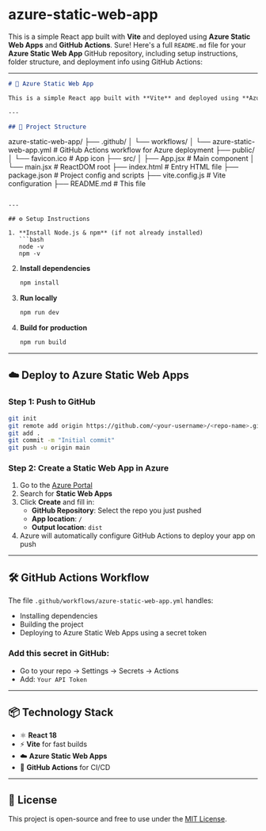 # azure-static-web-app
This is a simple React app built with **Vite** and deployed using **Azure Static Web Apps** and **GitHub Actions**.
Sure! Here's a full `README.md` file for your **Azure Static Web App** GitHub repository, including setup instructions, folder structure, and deployment info using GitHub Actions:

---

```md
# 🚀 Azure Static Web App

This is a simple React app built with **Vite** and deployed using **Azure Static Web Apps** and **GitHub Actions**.

---

## 📁 Project Structure

```
azure-static-web-app/
├── .github/
│   └── workflows/
│       └── azure-static-web-app.yml   # GitHub Actions workflow for Azure deployment
├── public/
│   └── favicon.ico                    # App icon
├── src/
│   ├── App.jsx                        # Main component
│   └── main.jsx                       # ReactDOM root
├── index.html                         # Entry HTML file
├── package.json                       # Project config and scripts
├── vite.config.js                     # Vite configuration
├── README.md                          # This file
```

---

## ⚙️ Setup Instructions

1. **Install Node.js & npm** (if not already installed)
   ```bash
   node -v
   npm -v
   ```

2. **Install dependencies**
   ```bash
   npm install
   ```

3. **Run locally**
   ```bash
   npm run dev
   ```

4. **Build for production**
   ```bash
   npm run build
   ```

---

## ☁️ Deploy to Azure Static Web Apps

### Step 1: Push to GitHub

```bash
git init
git remote add origin https://github.com/<your-username>/<repo-name>.git
git add .
git commit -m "Initial commit"
git push -u origin main
```

### Step 2: Create a Static Web App in Azure

1. Go to the [Azure Portal](https://portal.azure.com)
2. Search for **Static Web Apps**
3. Click **Create** and fill in:
   - **GitHub Repository**: Select the repo you just pushed
   - **App location**: `/`
   - **Output location**: `dist`
4. Azure will automatically configure GitHub Actions to deploy your app on push

---

## 🛠 GitHub Actions Workflow

The file `.github/workflows/azure-static-web-app.yml` handles:
- Installing dependencies
- Building the project
- Deploying to Azure Static Web Apps using a secret token

### Add this secret in GitHub:

- Go to your repo → Settings → Secrets → Actions
- Add: `Your API Token`

---

## 📦 Technology Stack

- ⚛️ **React 18**
- ⚡ **Vite** for fast builds
- ☁️ **Azure Static Web Apps**
- 🔁 **GitHub Actions** for CI/CD

---

## 📄 License

This project is open-source and free to use under the [MIT License](LICENSE).
